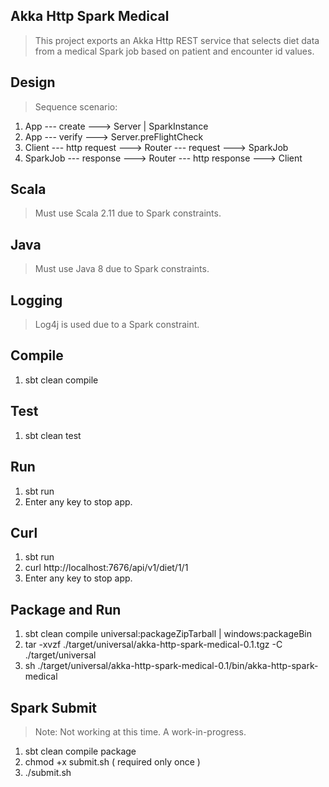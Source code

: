 Akka Http Spark Medical
-----------------------
>This project exports an Akka Http REST service that selects diet data from a medical Spark job based on
>patient and encounter id values.

Design
------
>Sequence scenario:
1. App --- create ---> Server | SparkInstance
2. App --- verify ---> Server.preFlightCheck
3. Client --- http request ---> Router --- request ---> SparkJob
4. SparkJob --- response ---> Router --- http response ---> Client

Scala
-----
>Must use Scala 2.11 due to Spark constraints.

Java
----
>Must use Java 8 due to Spark constraints.

Logging
-------
>Log4j is used due to a Spark constraint.

Compile
-------
1. sbt clean compile

Test
----
1. sbt clean test

Run
---
1. sbt run
2. Enter any key to stop app.

Curl
----
1. sbt run
2. curl http://localhost:7676/api/v1/diet/1/1
3. Enter any key to stop app.

Package and Run
---------------
1. sbt clean compile universal:packageZipTarball | windows:packageBin
2. tar -xvzf ./target/universal/akka-http-spark-medical-0.1.tgz -C ./target/universal
3. sh ./target/universal/akka-http-spark-medical-0.1/bin/akka-http-spark-medical

Spark Submit
------------
>Note: Not working at this time. A work-in-progress.
1. sbt clean compile package
2. chmod +x submit.sh ( required only once )
3. ./submit.sh